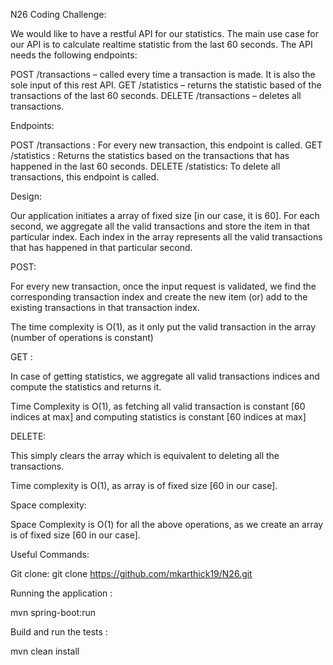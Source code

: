 N26 Coding Challenge:

We would like to have a restful API for our statistics. 
The main use case for our API is to calculate realtime statistic from the last 60 seconds. 
The API needs the following endpoints:

POST /transactions – called every time a transaction is made. It is also the sole input of this rest API.
GET /statistics – returns the statistic based of the transactions of the last 60 seconds.
DELETE /transactions – deletes all transactions.
 
Endpoints:

POST /transactions : For every new transaction, this endpoint is called.
GET /statistics : Returns the statistics based on the transactions that has happened in the last 60 seconds.
DELETE /statistics: To delete all transactions, this endpoint is called.



Design:

Our application initiates a array of fixed size [in our case, it is 60]. For each second, we aggregate all the valid transactions 
and store the item in that particular index. Each index in the array represents all the valid transactions that has 
happened in that particular second.

POST:

For every new transaction, once the input request is validated, we find the corresponding transaction index and create 
the new item (or) add to the existing transactions in that transaction index.

The time complexity is O(1), as it only put the valid transaction in the array (number of operations is constant)

GET :

In case of getting statistics, we aggregate all valid transactions indices and compute the statistics and returns it.

Time Complexity is O(1), as fetching all valid transaction is constant [60 indices at max] and computing statistics
is constant [60 indices at max]

DELETE:

This simply clears the array which is equivalent to deleting all the transactions.

Time complexity is O(1), as array is of fixed size [60 in our case].


Space complexity:

Space Complexity is O(1) for all the above operations, as we create an array is of fixed size [60 in our case].

Useful Commands:

Git clone: git clone https://github.com/mkarthick19/N26.git

Running the application :

mvn spring-boot:run

Build and run the tests :

mvn clean install

